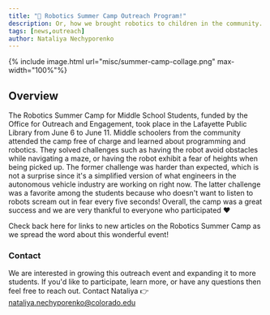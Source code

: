 ```yaml
---
title: "🎉 Robotics Summer Camp Outreach Program!"
description: Or, how we brought robotics to children in the community.
tags: [news,outreach]
author: Nataliya Nechyporenko
---
```


{% include image.html url="misc/summer-camp-collage.png" max-width="100%"%}

## Overview
The Robotics Summer Camp for Middle School Students, funded by the Office for Outreach and Engagement, took place in the Lafayette Public Library from June 6 to June 11. Middle schoolers from the community attended the camp free of charge and learned about programming and robotics. They solved challenges such as having the robot avoid obstacles while navigating a maze, or having the robot exhibit a fear of heights when being picked up. The former challenge was harder than expected, which is not a surprise since it's a simplified version of what engineers in the autonomous vehicle industry are working on right now. The latter challenge was a favorite among the students because who doesn't want to listen to robots scream out in fear every five seconds! Overall, the camp was a great success and we are very thankful to everyone who participated ❤️ 

Check back here for links to new articles on the Robotics Summer Camp as we spread the word about this wonderful event! 


### Contact
We are interested in growing this outreach event and expanding it to more students. If you'd like to participate, learn more, or have any questions then feel free to reach out. Contact Nataliya 👉 nataliya.nechyporenko@colorado.edu
